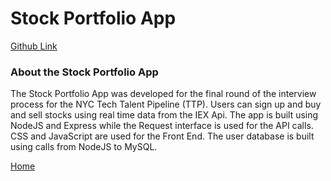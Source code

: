 # Stock Portfolio App

[Github Link](https://github.com/doubleyip/TTP-FS)

### About the Stock Portfolio App
 
The Stock Portfolio App was developed for the final round of the interview process for the NYC Tech Talent Pipeline (TTP). 
Users can sign up and buy and sell stocks using real time data from the IEX Api. The app is built using NodeJS and Express 
while the Request interface is used for the API calls. CSS and JavaScript are used for the Front End.
The user database is built using calls from NodeJS to MySQL.


[Home](https://doubleyip.github.io)